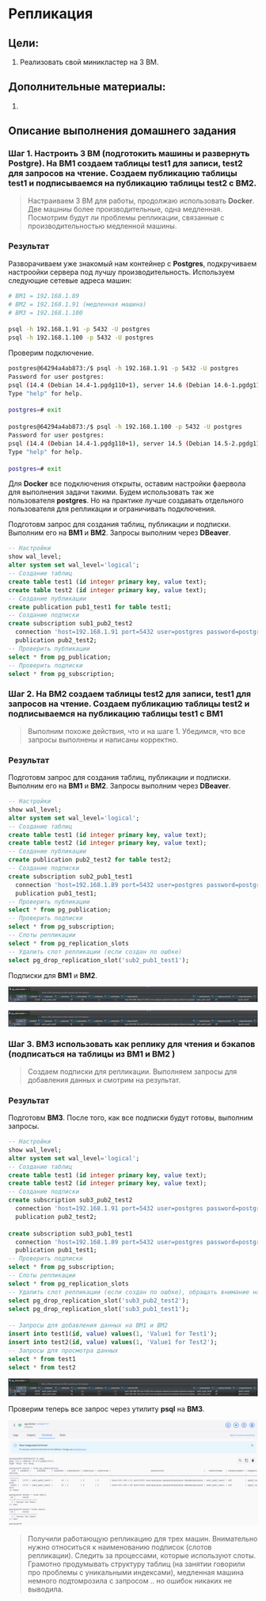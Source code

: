 # Репликация

## Цели:
1. Реализовать свой миникластер на 3 ВМ.

## Дополнительные материалы:
1.

## Описание выполнения домашнего задания

### Шаг 1. Настроить 3 ВМ (подготокить машины и развернуть Postgre). На ВМ1 создаем таблицы test1 для записи, test2 для запросов на чтение. Создаем публикацию таблицы test1 и подписываемся на публикацию таблицы test2 с ВМ2.

> Настраиваем 3 ВМ для работы, продолжаю использовать **Docker**. Две машниы более производительные, одна медленная. Посмотрим будут ли проблемы репликации, связанные с производительностью медленной машины.

### Результат

Разворачиваем уже знакомый нам контейнер с **Postgres**, подкручиваем настроойки сервера под лучшу производительность. Используем следующие сетевые адреса машин:

```bash
# ВМ1 = 192.168.1.89
# ВМ2 = 192.168.1.91 (медленная машина)
# ВМ3 = 192.168.1.100

psql -h 192.168.1.91 -p 5432 -U postgres
psql -h 192.168.1.100 -p 5432 -U postgres
```

Проверим подключение.

```bash
postgres@64294a4ab873:/$ psql -h 192.168.1.91 -p 5432 -U postgres
Password for user postgres:
psql (14.4 (Debian 14.4-1.pgdg110+1), server 14.6 (Debian 14.6-1.pgdg110+1))
Type "help" for help.

postgres=# exit

postgres@64294a4ab873:/$ psql -h 192.168.1.100 -p 5432 -U postgres
Password for user postgres:
psql (14.4 (Debian 14.4-1.pgdg110+1), server 14.5 (Debian 14.5-2.pgdg110+2))
Type "help" for help.

postgres=# exit
```

Для **Docker** все подключения открыты, оставим настройки фаервола для выполнения задачи такими. Будем использовать так же пользователя **postgres**. Но на практике лучше создавать отдельного пользователя для репликации и ограничивать подключения.

Подготовм запрос для создания таблиц, публикации и подписки. Выполним его на **ВМ1** и **ВМ2**. Запросы выполним через **DBeaver**.

```sql
-- Настройки
show wal_level;
alter system set wal_level='logical';
-- Создание таблиц
create table test1 (id integer primary key, value text);
create table test2 (id integer primary key, value text);
-- Создание публикации
create publication pub1_test1 for table test1;
-- Создание подписки
create subscription sub1_pub2_test2
  connection 'host=192.168.1.91 port=5432 user=postgres password=postgres dbname=postgres'
  publication pub2_test2;
-- Проверить публикации
select * from pg_publication;
-- Проверить подписки
select * from pg_subscription;

```


### Шаг 2. На ВМ2 создаем таблицы test2 для записи, test1 для запросов на чтение. Создаем публикацию таблицы test2 и подписываемся на публикацию таблицы test1 с ВМ1

> Выполним похоже действия, что и на шаге 1. Убедимся, что все запросы выполнены и написаны корректно.

### Результат

Подготовм запрос для создания таблиц, публикации и подписки. Выполним его на **ВМ1** и **ВМ2**. Запросы выполним через **DBeaver**.

```sql
-- Настройки
show wal_level;
alter system set wal_level='logical';
-- Создание таблиц
create table test1 (id integer primary key, value text);
create table test2 (id integer primary key, value text);
-- Создание публикации
create publication pub2_test2 for table test2;
-- Создание подписки
create subscription sub2_pub1_test1
  connection 'host=192.168.1.89 port=5432 user=postgres password=postgres dbname=postgres'
  publication pub1_test1;
-- Проверить публикации
select * from pg_publication;
-- Проверить подписки
select * from pg_subscription;
-- Слоты репликации
select * from pg_replication_slots
-- Удалить слот репликации (если создан по ошбке)
select pg_drop_replication_slot('sub2_pub1_test1');

```

Подписки для **ВМ1** и **ВМ2**.

![Список подписок для ВМ2](/images/scr-dz14-01.png)

![Список подписок для ВМ1](/images/scr-dz14-02.png)



### Шаг 3. ВМ3 использовать как реплику для чтения и бэкапов (подписаться на таблицы из ВМ1 и ВМ2 )

> Создаем подписки для репликации. Выполняем запросы для добавления данных и смотрим на результат.

### Результат

Подготовм **ВМ3**. После того, как все подписки будут готовы, выполним запросы.

```sql
-- Настройки
show wal_level;
alter system set wal_level='logical';
-- Создание таблиц
create table test1 (id integer primary key, value text);
create table test2 (id integer primary key, value text);
-- Создание подписки
create subscription sub3_pub2_test2
  connection 'host=192.168.1.91 port=5432 user=postgres password=postgres dbname=postgres'
  publication pub2_test2;

create subscription sub3_pub1_test1
  connection 'host=192.168.1.89 port=5432 user=postgres password=postgres dbname=postgres'
  publication pub1_test1;
-- Проверить подписки
select * from pg_subscription;
-- Слоты репликации
select * from pg_replication_slots
-- Удалить слот репликации (если создан по ошбке), обращать внимание на PID процесса, который использует слот
select pg_drop_replication_slot('sub3_pub2_test2');
select pg_drop_replication_slot('sub3_pub1_test1');

-- Запросы для добавления данных на ВМ1 и ВМ2
insert into test1(id, value) values(1, 'Value1 for Test1');
insert into test2(id, value) values(1, 'Value1 for Test2');
-- Запросы для просмотра данных
select * from test1
select * from test2

```
![Список подписок для ВМ3](/images/scr-dz14-03.png)

Проверим теперь все запрос через утилиту **psql** на **ВМ3**.

![Список подписок для ВМ3](/images/scr-dz14-04.png)

> Получили работающую репликацию для трех машин. Внимательно нужно относиться к наименованию подписок (слотов репликации). Следить за процессами, которые используют слоты. Грамотно продумывать структуру таблиц (на занятии говорили про проблемы с уникальными индексами), медленная машина немного подтомрозила с запросом .. но ошибок никаких не выводила.
